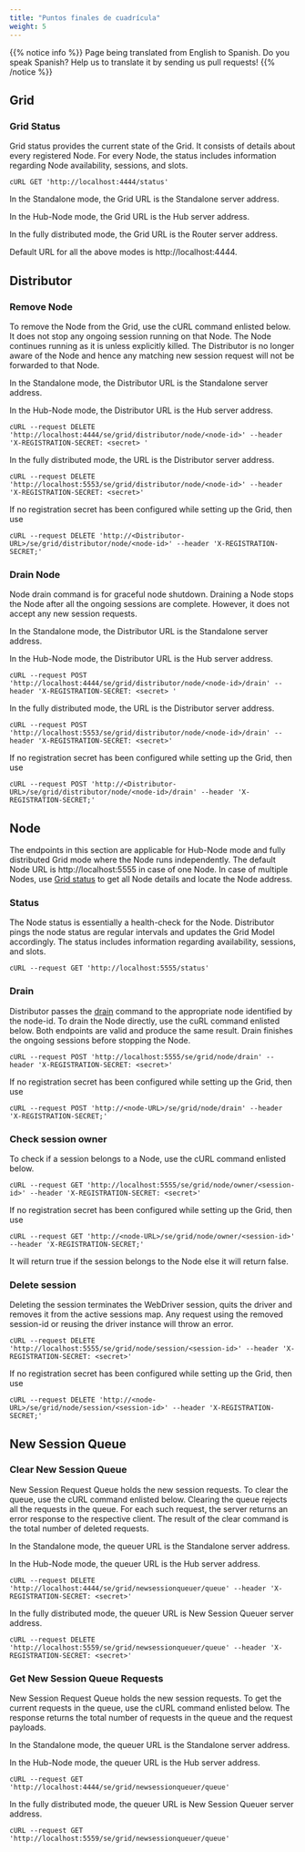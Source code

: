 ```yaml
---
title: "Puntos finales de cuadrícula"
weight: 5
---
```


{{% notice info %}}
<i class="fas fa-language"></i> Page being translated from
English to Spanish. Do you speak Spanish? Help us to translate
it by sending us pull requests!
{{% /notice %}}


## Grid 

### Grid Status

Grid status provides the current state of the Grid. It consists of details about every registered Node.
For every Node, the status includes information regarding Node availability, sessions, and slots. 

```shell
cURL GET 'http://localhost:4444/status'
```

In the Standalone mode, the Grid URL is the Standalone server address.

In the Hub-Node mode, the Grid URL is the Hub server address. 

In the fully distributed mode, the Grid URL is the Router server address.

Default URL for all the above modes is http://localhost:4444.

## Distributor

### Remove Node

To remove the Node from the Grid, use the cURL command enlisted below.
It does not stop any ongoing session running on that Node.
The Node continues running as it is unless explicitly killed. 
The Distributor is no longer aware of the Node and hence any matching new session request
will not be forwarded to that Node.

In the Standalone mode, the Distributor URL is the Standalone server address. 

In the Hub-Node mode, the Distributor URL is the Hub server address.  
```shell
cURL --request DELETE 'http://localhost:4444/se/grid/distributor/node/<node-id>' --header 'X-REGISTRATION-SECRET: <secret> '
```
In the fully distributed mode, the URL is the Distributor server address. 
```shell
cURL --request DELETE 'http://localhost:5553/se/grid/distributor/node/<node-id>' --header 'X-REGISTRATION-SECRET: <secret>'
```
If no registration secret has been configured while setting up the Grid, then use 
```shell
cURL --request DELETE 'http://<Distributor-URL>/se/grid/distributor/node/<node-id>' --header 'X-REGISTRATION-SECRET;'
```

### Drain Node

Node drain command is for graceful node shutdown.
Draining a Node stops the Node after all the ongoing sessions are complete.
However, it does not accept any new session requests.

In the Standalone mode, the Distributor URL is the Standalone server address. 

In the Hub-Node mode, the Distributor URL is the Hub server address.  
```shell
cURL --request POST 'http://localhost:4444/se/grid/distributor/node/<node-id>/drain' --header 'X-REGISTRATION-SECRET: <secret> '
```
In the fully distributed mode, the URL is the Distributor server address. 
```shell
cURL --request POST 'http://localhost:5553/se/grid/distributor/node/<node-id>/drain' --header 'X-REGISTRATION-SECRET: <secret>'
```
If no registration secret has been configured while setting up the Grid, then use 
```shell
cURL --request POST 'http://<Distributor-URL>/se/grid/distributor/node/<node-id>/drain' --header 'X-REGISTRATION-SECRET;'
```

## Node

The endpoints in this section are applicable for Hub-Node mode and fully distributed Grid mode where the
Node runs independently. 
The default Node URL is http://localhost:5555 in case of one Node. 
In case of multiple Nodes, use [Grid status](#grid-status) to get all Node details and locate the Node address.

### Status 

The Node status is essentially a health-check for the Node.
Distributor pings the node status are regular intervals and updates the Grid Model accordingly.
The status includes information regarding availability, sessions, and slots. 

```shell
cURL --request GET 'http://localhost:5555/status'
```

### Drain

Distributor passes the [drain](#drain-node) command to the appropriate node identified by the node-id.
To drain the Node directly, use the cuRL command enlisted below.
Both endpoints are valid and produce the same result. Drain finishes the ongoing sessions before stopping the Node.

```shell
cURL --request POST 'http://localhost:5555/se/grid/node/drain' --header 'X-REGISTRATION-SECRET: <secret>'
```
If no registration secret has been configured while setting up the Grid, then use 
```shell
cURL --request POST 'http://<node-URL>/se/grid/node/drain' --header 'X-REGISTRATION-SECRET;'
```

### Check session owner

To check if a session belongs to a Node, use the cURL command enlisted below. 

```shell
cURL --request GET 'http://localhost:5555/se/grid/node/owner/<session-id>' --header 'X-REGISTRATION-SECRET: <secret>'
```
If no registration secret has been configured while setting up the Grid, then use 
```shell
cURL --request GET 'http://<node-URL>/se/grid/node/owner/<session-id>' --header 'X-REGISTRATION-SECRET;'
```

It will return true if the session belongs to the Node else it will return false.

### Delete session

Deleting the session terminates the WebDriver session, quits the driver and removes it from the active sessions map.
Any request using the removed session-id or reusing the driver instance will throw an error.

```shell
cURL --request DELETE 'http://localhost:5555/se/grid/node/session/<session-id>' --header 'X-REGISTRATION-SECRET: <secret>'
```
If no registration secret has been configured while setting up the Grid, then use 
```shell
cURL --request DELETE 'http://<node-URL>/se/grid/node/session/<session-id>' --header 'X-REGISTRATION-SECRET;'
```

## New Session Queue

### Clear New Session Queue

New Session Request Queue holds the new session requests. 
To clear the queue, use the cURL command enlisted below. 
Clearing the queue rejects all the requests in the queue. For each such request, the server returns an error response to the respective client.
The result of the clear command is the total number of deleted requests.

In the Standalone mode, the queuer URL is the Standalone server address. 

In the Hub-Node mode, the queuer URL is the Hub server address.

```shell
cURL --request DELETE 'http://localhost:4444/se/grid/newsessionqueuer/queue' --header 'X-REGISTRATION-SECRET: <secret>'
```

In the fully distributed mode, the queuer URL is New Session Queuer server address.
```shell
cURL --request DELETE 'http://localhost:5559/se/grid/newsessionqueuer/queue' --header 'X-REGISTRATION-SECRET: <secret>'
```

### Get New Session Queue Requests

New Session Request Queue holds the new session requests. 
To get the current requests in the queue, use the cURL command enlisted below. 
The response returns the total number of requests in the queue and the request payloads.

In the Standalone mode, the queuer URL is the Standalone server address. 

In the Hub-Node mode, the queuer URL is the Hub server address.

```shell
cURL --request GET 'http://localhost:4444/se/grid/newsessionqueuer/queue'
```

In the fully distributed mode, the queuer URL is New Session Queuer server address.
```shell
cURL --request GET 'http://localhost:5559/se/grid/newsessionqueuer/queue'
